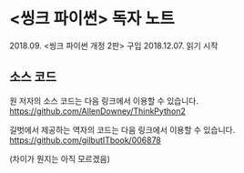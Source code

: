 <씽크 파이썬> 독자 노트 
================
2018.09. <씽크 파이썬 개정 2판> 구입
2018.12.07. 읽기 시작



소스 코드
------------
원 저자의 소스 코드는 다음 링크에서 이용할 수 있습니다.
https://github.com/AllenDowney/ThinkPython2

길벗에서 제공하는 역자의 코드는 다음 링크에서 이용할 수 있습니다.
https://github.com/gilbutITbook/006878

(차이가 뭔지는 아직 모르겠음)
